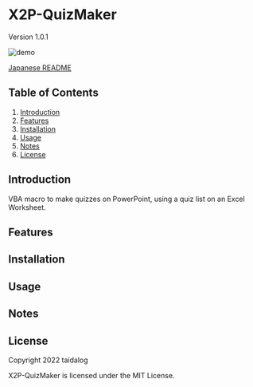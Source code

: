 # X2P-QuizMaker

Version 1.0.1

![demo](https://github.com/taidalog/X2P-QuizMaker/blob/images/image/demo.gif)

[Japanese README](README.ja.md)

## Table of Contents

1. [Introduction](#Introduction)
1. [Features](#Features)
1. [Installation](#Installation)
1. [Usage](#Usage)
1. [Notes](#Notes)
1. [License](#License)


## Introduction

VBA macro to make quizzes on PowerPoint, using a quiz list on an Excel Worksheet.


## Features


## Installation


## Usage


## Notes


## License

Copyright 2022 taidalog

X2P-QuizMaker is licensed under the MIT License.
